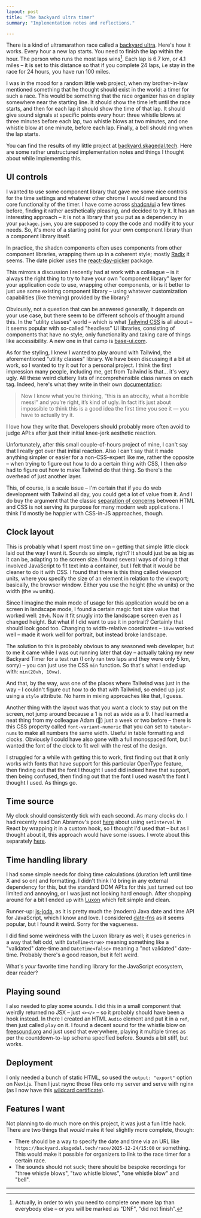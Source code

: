 ```yaml
---
layout: post
title: "The backyard ultra timer"
summary: "Implementation notes and reflections."

---
```


There is a kind of ultramarathon race called a [backyard ultra](https://en.wikipedia.org/wiki/Backyard_ultra). Here's how it works. Every hour a new lap starts. You need to finish the lap within the hour. The person who runs the most laps wins[^1]. Each lap is 6.7 km, or 4.1 miles – it is set to this distance so that if you complete 24 laps, i.e stay in the race for 24 hours, you have run 100 miles. 

I was in the mood for a random little web project, when my brother-in-law mentioned something that he thought should exist in the world: a timer for such a race. This would be something that the race organizer has on display somewhere near the starting line. It should show the time left until the race starts, and then for each lap it should show the time of that lap. It should give sound signals at specific points every hour: three whistle blows at three minutes before each lap, two whistle blows at two minutes, and one whistle blow at one minute, before each lap. Finally, a bell should ring when the lap starts. 

You can find the results of my little project at [backyard.skagedal.tech](https://backyard.skagedal.tech/).  Here are some rather unstructured implementation notes and things I thought about while implementing this. 

## UI controls

I wanted to use some component library that gave me some nice controls for the time settings and whatever other chrome I would need around the core functionality of the timer. I have come across [shadcn/ui](https://ui.shadcn.com/) a few times before, finding it rather aesthetically pleasing, and decided to try it. It has an interesting approach&nbsp;– it is not a library that you put as a dependency in your `package.json`, you are supposed to copy the code and modify it to your needs. So, it's more of a starting point for your own component library than a component library itself. 

In practice, the shadcn components often uses components from other component libraries, wrapping them up in a coherent style; mostly [Radix](https://www.radix-ui.com/) it seems. The date picker uses the [react-day-picker](https://www.npmjs.com/package/react-day-picker) package.  

This mirrors a discussion I recently had at work with a colleague – is it always the right thing to try to have your own "component library" layer for your application code to use, wrapping other components, or is it better to just use some existing component library – using whatever customization capabilities (like theming) provided by the library? 

Obviously, not a question that can be answered generally, it depends on your use case, but there seem to be different schools of thought around this. In the "utility classes" world – which is what [Tailwind CSS](https://tailwindcss.com/) is all about – it seems popular with so-called "headless" UI libraries, consisting of components that have no style, only functionality and taking care of things like accessibility. A new one in that camp is [base-ui.com](https://base-ui.com/).   

As for the styling, I knew I wanted to play around with Tailwind, the aforementioned "utility classes" library. We have been discussing it a bit at work, so I wanted to try it out for a personal project. I think the first impression many people, including me, get from Tailwind is that... it's very ugly. All these weird cluttery lists of incomprehensible class names on each tag. Indeed, here's what they write in their own [documentation](https://tailwindcss.com/docs/utility-first):

> Now I know what you’re thinking, “this is an atrocity, what a horrible mess!” and you’re right, it’s kind of ugly. In fact it’s just about impossible to think this is a good idea the first time you see it — you have to actually try it.

I love how they write that. Developers should probably more often avoid to judge API:s after just their initial knee-jerk aesthetic reaction. 

Unfortunately, after this small couple-of-hours project of mine, I can't say that I really got over that initial reaction. Also I can't say that it made anything simpler or easier for a non-CSS-expert like me, rather the opposite – when trying to figure out how to do a certain thing with CSS, I then _also_ had to figure out how to make Tailwind do that thing. So there's the overhead of just another layer. 

This, of course, is a scale issue – I'm certain that if you do web development with Tailwind all day, you could get a lot of value from it. And I do buy the argument that the classic [separation of concerns](https://adamwathan.me/css-utility-classes-and-separation-of-concerns/) between HTML and CSS is not serving its purpose for many modern web applications. I think I'd mostly be happier with CSS-in-JS approaches, though.  

## Clock layout

This is probably what I spent most time on – getting that simple little clock laid out the way I want it. Sounds so simple, right? It should just be as big as it can be, adapting to the screen size. I found several ways of doing it that involved JavaScript to fit text into a container, but I felt that it would be cleaner to do it with CSS. I found that there is this thing called viewport units, where you specify the size of an element in relation to the viewport; basically, the browser window. Either you use the height (the `vh` units) or the width (the `vw` units). 

Since I imagine the main mode of usage for this application would be on a screen in landscape mode, I found a certain magic font size value that worked well: `20vh`. Now it fit snugly into the landscape screen even as I changed height. But what if I did want to use it in portrait? Certainly that should look good too. Changing to width-relative coordinates – `10vw` worked well – made it work well for portrait, but instead broke landscape. 

The solution to this is probably obvious to any seasoned web developer, but to me it came while I was out running later that day – actually taking my new Backyard Timer for a test run (I only ran two laps and they were only 5 km, sorry) – you can just use the CSS `min` function. So that's what I ended up with: `min(20vh, 10vw)`. 

And that, by the way, was one of the places where Tailwind was just in the way – I couldn't figure out how to do that with Tailwind, so ended up just using a `style` attribute. No harm in mixing approaches like that, I guess.  

Another thing with the layout was that you want a clock to stay put on the screen, not jump around because a 1 is not as wide as a 9. I had learned a neat thing from my colleague Adam (👋) just a week or two before – there is this CSS property called `font-variant-numeric` that you can set to `tabular-nums` to make all numbers the same width. Useful in table formatting and clocks. Obviously I could have also gone with a full monospaced font, but I wanted the font of the clock to fit well with the rest of the design. 

I struggled for a while with getting this to work, first finding out that it only works with fonts that have support for this particular OpenType feature, then finding out that the font I thought I used did indeed have that support, then being confused, then finding out that the font I used wasn't the font I thought I used. As things go.  

## Time source

My clock should consistently tick with each second. As many clocks do. I had recently read Dan Abramov's post [here](https://overreacted.io/making-setinterval-declarative-with-react-hooks/) about using `setInterval` in React by wrapping it in a custom hook, so I thought I'd used that – but as I thought about it, this approach would have some issues. I wrote about this separately [here](/2025/01/06/seconds-aligned-time-source-in-react.html).   

## Time handling library

I had some simple needs for doing time calculations (duration left until time X and so on) and formatting. I didn't think I'd bring in any external dependency for this, but the standard DOM API:s for this just turned out too limited and annoying, or I was just not looking hard enough. After shopping around for a bit I ended up with [Luxon](https://moment.github.io/luxon/) which felt simple and clean. 

Runner-up: [js-joda](https://js-joda.github.io/js-joda/), as it is pretty much the (modern) Java date and time API for JavaScript, which I know and love.  I considered [date-fns](https://date-fns.org/) as it seems popular, but I found it weird. Sorry for the vagueness. 

I did find some weirdness with the Luxon library as well; it uses generics in a way that felt odd, with `DateTime<true>` meaning something like a "validated" date-time and `DateTime<false>` meaning a "not validated" date-time. Probably there's a good reason, but it felt weird. 

What's _your_ favorite time handling library for the JavaScript ecosystem, dear reader?  

## Playing sound

I also needed to play some sounds. I did this in a small component that weirdly returned no JSX – just `<></>` – so it probably should have been a hook instead. In there I created an HTML `Audio` element and put it in a `ref`, then just called `play` on it. I found a decent sound for the whistle blow on [freesound.org](https://freesound.org/people/SpliceSound/sounds/218318/) and just used that everywhere, playing it multiple times as per the countdown-to-lap schema specified before. Sounds a bit stiff, but works.      

## Deployment

I only needed a bunch of static HTML, so used the `output: "export"` option on Next.js. Then I just rsync those files onto my server and serve with nginx (as I now have this [wildcard certificate](https://blog.skagedal.tech/2023/02/13/deploying-normal-score-converter.html)). 

## Features I want

Not planning to do much more on this project, it was just a fun little hack. There are two things that _would_ make it feel slightly more complete, though:

- There should be a way to specify the date and time via an URL like `https://backyard.skagedal.tech/race/2025-12-24/15:00` or something. This would make it possible for organizers to link to the race timer for a certain race. 
- The sounds should not suck; there should be bespoke recordings for "three whistle blows", "two whistle blows", "one whistle blow" and "bell".

---

[^1]: Actually, in order to win you need to complete one more lap than everybody else – or you will be marked as "DNF", "did not finish". 
